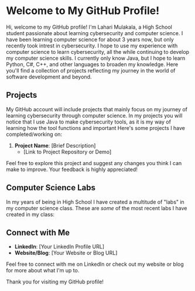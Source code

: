 # Welcome to My GitHub Profile!

Hi, welcome to my GitHub profile! I'm Lahari Mulakala, a High School student passionate about learning cybersecurity and computer science. 
I have been learning computer science for about 3 years now, but only recently took intrest in cybersecurity. 
I hope to use my experience with computer science to learn cybersecurity, all the while continuing to develop my computer science skills.
I currently only know Java, but I hope to learn Python, C#, C++, and other languages to broaden my knowledge.
Here you'll find a collection of projects reflecting my journey in the world of software development and beyond.

## Projects

My GitHub account will include projects that mainly focus on my journey of learning cybersecurity through computer science. 
In my projects you will notice that I use Java to make cybersecurity tools, as it is my way of learning how the tool functions and important 
Here's some projects I have completed/working on:

1. **Project Name**: [Brief Description]
   - [Link to Project Repository or Demo]

Feel free to explore this project and suggest any changes you think I can make to improve. Your feedback is highly appreciated!

## Computer Science Labs

In my years of being in High School I have created a multitude of "labs" in my computer science class.
These are _some_ of the most recent labs I have created in my class:

## Connect with Me

- **LinkedIn**: [Your LinkedIn Profile URL]
- **Website/Blog**: [Your Website or Blog URL]

Feel free to connect with me on LinkedIn or check out my website or blog for more about what I'm up to.

Thank you for visiting my GitHub profile!
